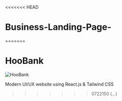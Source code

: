 <<<<<<< HEAD
# Business-Landing-Page-
=======
# HooBank

![HooBank](https://i.ibb.co/BK1Hn0x/Screenshot-2022-08-08-at-4-05-48-PM.png)

Modern UI/UX website using React.js & Tailwind CSS
>>>>>>> 0722150 (...)
